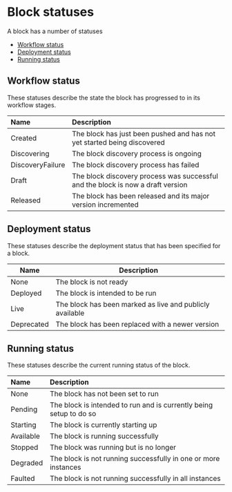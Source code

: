 # Block statuses

A block has a number of statuses

* [Workflow status](#workflow-status)
* [Deployment status](#deployment-status)
* [Running status](#running-status)

## Workflow status

These statuses describe the state the block has progressed to in its workflow stages.

| Name             | Description                                                                     |
| :--------------- | :------------------------------------------------------------------------------ |
| Created          | The block has just been pushed and has not yet started being discovered         |           
| Discovering      | The block discovery process is ongoing                                          |
| DiscoveryFailure | The block discovery process has failed                                          |
| Draft            | The block discovery process was successful and the block is now a draft version |
| Released         | The block has been released and its major version incremented                   |

## Deployment status

These statuses describe the deployment status that has been specified for a block.

| Name       | Description                                              |
|------------|----------------------------------------------------------|
| None       | The block is not ready                                   |
| Deployed   | The block is intended to be run                          |
| Live       | The block has been marked as live and publicly available |
| Deprecated | The block has been replaced with a newer version         |

## Running status

These statuses describe the current running status of the block.

| Name      | Description                                                        |
| :-------- | :----------------------------------------------------------------- |
| None      | The block has not been set to run                                  |
| Pending   | The block is intended to run and is currently being setup to do so |
| Starting  | The block is currently starting up                                 |
| Available | The block is running successfully                                  |
| Stopped   | The block was running but is no longer                             |
| Degraded  | The block is not running successfully in one or more instances     |
| Faulted   | The block is not running successfully in all instances             |